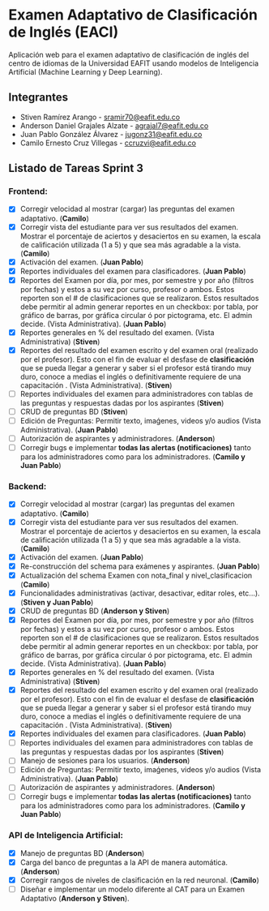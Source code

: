 # Examen Adaptativo de Clasificación de Inglés (EACI)

Aplicación web para el examen adaptativo de clasificación de inglés del centro de idiomas de la Universidad EAFIT usando modelos de Inteligencia Artificial (Machine Learning y Deep Learning).

## Integrantes

  - Stiven Ramírez Arango - sramir70@eafit.edu.co
  - Anderson Daniel Grajales Alzate - agrajal7@eafit.edu.co
  - Juan Pablo González Álvarez - jugonz31@eafit.edu.co
  - Camilo Ernesto Cruz Villegas - ccruzvi@eafit.edu.co

## Listado de Tareas Sprint 3

### Frontend:

- [x] Corregir velocidad al mostrar (cargar) las preguntas del examen adaptativo. (**Camilo**)
- [x] Corregir vista del estudiante para ver sus resultados del examen. Mostrar el porcentaje de aciertos y desaciertos en su examen, la escala de calificación utilizada (1 a 5) y que sea más agradable a la vista. (**Camilo**)
- [x] Activación del examen. (**Juan Pablo**)
- [x] Reportes individuales del examen para clasificadores. (**Juan Pablo**)
- [x] Reportes del Examen por día, por mes, por semestre y por año (filtros por fechas) y estos a su vez por curso, profesor o ambos. Estos reporten son el # de clasificaciones que se realizaron. Estos resultados debe permitir al admin generar reportes en un checkbox: por tabla, por gráfico de barras, por gráfica circular ó por pictograma, etc. El admin decide. (Vista Administrativa). (**Juan Pablo**)
- [x] Reportes generales en % del resultado del examen. (Vista Administrativa) (**Stiven**)
- [x] Reportes del resultado del examen escrito y del examen oral (realizado por el profesor). Esto con el fin de evaluar el desfase de **clasificación** que se pueda llegar a generar y saber si el profesor está tirando muy duro, conoce a medias el inglés o definitivamente requiere de una capacitación . (Vista Administrativa). (**Stiven**)
- [ ] Reportes individuales del examen para administradores con tablas de las preguntas y respuestas dadas por los aspirantes (**Stiven**)
- [ ] CRUD de preguntas BD (**Stiven**)
- [ ] Edición de Preguntas: Permitir texto, imaǵenes, videos y/o audios (Vista Administrativa). (**Juan Pablo**)
- [ ] Autorización de aspirantes y administradores. (**Anderson**)
- [ ] Corregir bugs e implementar **todas las alertas (notificaciones)** tanto para los administradores como para los administradores. (**Camilo y Juan Pablo**)

### Backend:

- [x] Corregir velocidad al mostrar (cargar) las preguntas del examen adaptativo. (**Camilo**)
- [x] Corregir vista del estudiante para ver sus resultados del examen. Mostrar el porcentaje de aciertos y desaciertos en su examen, la escala de calificación utilizada (1 a 5) y que sea más agradable a la vista. (**Camilo**)
- [x] Activación del examen. (**Juan Pablo**)
- [x] Re-construcción del schema para exámenes y aspirantes. (**Juan Pablo**)
- [x] Actualización del schema Examen con nota_final y nivel_clasificacion (**Camilo**)
- [x] Funcionalidades administrativas (activar, desactivar, editar roles, etc...). (**Stiven y Juan Pablo**)
- [x] CRUD de preguntas BD (**Anderson y Stiven**)
- [x] Reportes del Examen por día, por mes, por semestre y por año (filtros por fechas) y estos a su vez por curso, profesor o ambos. Estos reporten son el # de clasificaciones que se realizaron. Estos resultados debe permitir al admin generar reportes en un checkbox: por tabla, por gráfico de barras, por gráfica circular ó por pictograma, etc. El admin decide. (Vista Administrativa). (**Juan Pablo**) 
- [x] Reportes generales en % del resultado del examen. (Vista Administrativa) (**Stiven**)
- [x] Reportes del resultado del examen escrito y del examen oral (realizado por el profesor). Esto con el fin de evaluar el desfase de **clasificación** que se pueda llegar a generar y saber si el profesor está tirando muy duro, conoce a medias el inglés o definitivamente requiere de una capacitación . (Vista Administrativa). (**Stiven**)
- [x] Reportes individuales del examen para clasificadores. (**Juan Pablo**)
- [ ] Reportes individuales del examen para administradores con tablas de las preguntas y respuestas dadas por los aspirantes (**Stiven**)
- [ ] Manejo de sesiones para los usuarios. (**Anderson**)
- [ ] Edición de Preguntas: Permitir texto, imaǵenes, videos y/o audios (Vista Administrativa). (**Juan Pablo**)
- [ ] Autorización de aspirantes y administradores. (**Anderson**)
- [ ] Corregir bugs e implementar **todas las alertas (notificaciones)** tanto para los administradores como para los administradores. (**Camilo y Juan Pablo**)

### API de Inteligencia Artificial:

- [x] Manejo de preguntas BD (**Anderson**)
- [x] Carga del banco de preguntas a la API de manera automática. (**Anderson**)
- [x] Corregir rangos de niveles de clasificación en la red neuronal. (**Camilo**)
- [ ] Diseñar e implementar un modelo diferente al CAT para un Examen Adaptativo (**Anderson y Stiven**).
